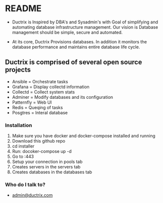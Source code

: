 # README #

* Ductrix is Inspired by DBA's and Sysadmin's with Goal of simplifying and automating database infrastructure management. Our vision is Database management should be simple, secure and automated.

* At its core, Ductrix Provisions databases. In addition it monitors the database performance and maintains entire database life cycle.


## Ductrix is comprised of several open source projects
* Ansible = Orchestrate tasks 
* Grafana = Display collectd information 
* Collectd = Collect system stats 
* Adminer = Modify databases and its configuration
* Patternfly = Web UI  
* Redis = Queqing of tasks 
* Posgtres = Interal database

### Installation ###

1. Make sure you have docker and docker-compose installed and running
2. Download this github repo
3. cd installer
4. Run: docoker-compose up -d 
5. Go to <ipaddress>:443
6. Setup your connection in pools tab
7. Creates servers in the servers tab
8. Creates databases in the databases tab

### Who do I talk to? ###

* admin@ductrix.com
